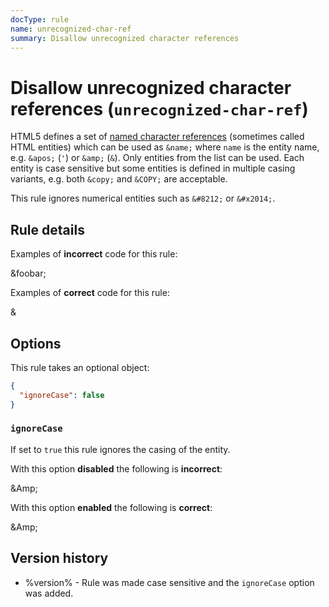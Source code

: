 ```yaml
---
docType: rule
name: unrecognized-char-ref
summary: Disallow unrecognized character references
---
```


# Disallow unrecognized character references (`unrecognized-char-ref`)

HTML5 defines a set of [named character references][charref] (sometimes called HTML entities) which can be used as `&name;` where `name` is the entity name, e.g. `&apos;` (`'`) or `&amp;` (`&`).
Only entities from the list can be used.
Each entity is case sensitive but some entities is defined in multiple casing variants, e.g. both `&copy;` and `&COPY;` are acceptable.

This rule ignores numerical entities such as `&#8212;` or `&#x2014;`.

[charref]: https://dev.w3.org/html5/html-author/charref

## Rule details

Examples of **incorrect** code for this rule:

<validate name="incorrect" rules="unrecognized-char-ref">
    <p>&foobar;</p>
</validate>

Examples of **correct** code for this rule:

<validate name="correct" rules="unrecognized-char-ref">
    <p>&amp;</p>
</validate>

## Options

This rule takes an optional object:

```json
{
  "ignoreCase": false
}
```

### `ignoreCase`

If set to `true` this rule ignores the casing of the entity.

With this option **disabled** the following is **incorrect**:

<validate name="disabled-ignore-case" rules="unrecognized-char-ref" unrecognized-char-ref='{ "ignoreCase": false }'>
    <p>&Amp;</p>
</validate>

With this option **enabled** the following is **correct**:

<validate name="enabled-ignore-case" rules="unrecognized-char-ref" unrecognized-char-ref='{ "ignoreCase": true }'>
    <p>&Amp;</p>
</validate>

## Version history

- %version% - Rule was made case sensitive and the `ignoreCase` option was added.
